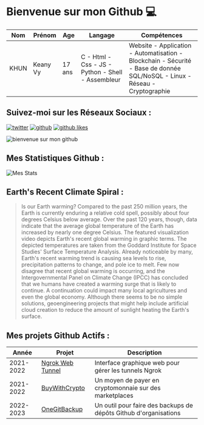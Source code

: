 # Bienvenue sur mon Github 💻
| Nom | Prénom | Age | Langage | Compétences |
|---  |---     |---  |---      |---
| KHUN | Keany Vy | 17 ans | C - Html - Css - JS - Python - Shell - Assembleur | Website - Application - Automatisation - Blockchain - Sécurité - Base de donnée SQL/NoSQL - Linux - Réseau - Cryptographie |

## Suivez-moi sur les Réseaux Sociaux :
[![twitter](https://img.shields.io/twitter/follow/thisiskeanyvy?style=social)](https://twitter.com/thisiskeanyvy)
[![github](https://img.shields.io/github/followers/thisiskeanyvy?style=social)](https://github.com/thisiskeanyvy?tab=followers)
[![github likes](https://img.shields.io/github/stars/thisiskeanyvy?style=social)](https://github.com/thisiskeanyvy)

![bienvenue sur mon github](https://thisiskeanyvy-hosting.pages.dev/banner.gif)

## Mes Statistiques Github :
![Mes Stats](https://github-readme-stats.vercel.app/api?username=thisiskeanyvy&show_icons=true&theme=radical)

## Earth's Recent Climate Spiral :

> Is our Earth warming? Compared to the past 250 million years, the Earth is currently enduring a relative cold spell, possibly about four degrees Celsius below average.  Over the past 120 years, though, data indicate that the average global temperature of the Earth has increased by nearly one degree Celsius.  The featured visualization video depicts Earth's recent global warming in graphic terms. The depicted temperatures are taken from the Goddard Institute for Space Studies' Surface Temperature Analysis. Already noticeable by many, Earth's recent warming trend is causing sea levels to rise, precipitation patterns to change, and pole ice to melt.  Few now disagree that recent global warming is occurring, and the Intergovernmental Panel on Climate Change (IPCC) has concluded that we humans have created a warming surge that is likely to continue.  A continuation could impact many local agricultures and even the global economy.  Although there seems to be no simple solutions, geoengineering projects that might help include artificial cloud creation to reduce the amount of sunlight heating the Earth's surface.

## Mes projets Github Actifs :
| Année | Projet | Description |
|---   |---     |---          |
| 2021-2022 | [Ngrok Web Tunnel](https://github.com/thisiskeanyvy/ngrok-web-manager) | Interface graphique web pour gérer les tunnels Ngrok |
| 2021-2022 | [BuyWithCrypto](https://github.com/BuyWithCrypto) | Un moyen de payer en cryptomonnaie sur des marketplaces |
| 2022-2023 | [OneGitBackup](https://github.com/BuyWithCrypto/OneGitBackup) | Un outil pour faire des backups de dépôts Github d'organisations |